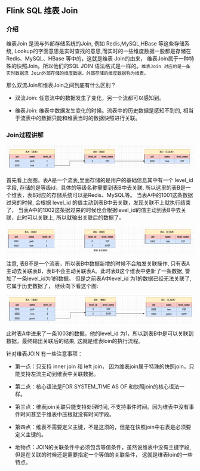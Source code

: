 ## Flink SQL 维表 Join  

### 介绍    
维表Join 是流与外部存储系统的Join, 例如 Redis,MySQL,HBase 等这些存储系统, Lookup的字面意思是实时查找的意思,而实时的一些维度数据一股都是存储在Redis、MySQL、HBase 等中的，这就是维表 Join的由来， 维表Join属于一种特殊的快照Join。所以他们的SQL JOIN 语法格式是一样的。`维表Join 对应的是一条实时数据流 Join外部存储的维度数据，外部存储的维度数据称为维表。 `       

那么双流Join和维表Join之间到底有什么区别？  
* 双流Join: 任意流中的数据发生了变化，另一个流都可以感知到。   
     
* 维表Join: 维表中数据发生变化的时候。流表中的历史数据是感知不到的, 相当于流表中的数据只能和维表当时的数据快照进行关联。     


### Join过程讲解    
![flinksqllookupjoin01](images/flinksqllookupjoin01.png)    

首先看上面图，表A是一个流表,里面存储的是用户的基础信息其中有一个 level_id 字段, 存储的是等级id，具体的等级名称需要到表B中去关联, 所以这里的表B是一个维表，表B对应的存储系统可以是Redis、MySQL等。 当表A中的1001这条数据过来的时候, 会根据 level_id 的值主动到表B中去关联，发现关联不上就执行结束了， 当表A中的1002这条据过来的时候也会根据level_id的值主动到表B中去关联，此时可以关联上, 所以就输出关联后的数据了。            

![flinksqllookupjoin02](images/flinksqllookupjoin02.png)    

注意, 表B不是一个流表，所以表B中数据新增的时候不会触发关联操作, 只有表A主动去关联表B，表B不会主动关联表A。此时表B这个维表中更新了一条数据, 警加了一条level_id为1的数据。 但是之前表A中level_id 为1的数据已经无法关联了, 它属于历史数据了， 继续向下看这个图:    

![flinksqllookupjoin03](images/flinksqllookupjoin03.png)   

此时表A中进来了一条1003的数据。他的level_id 为1，所以到表B中是可以关联到数据，最终输出关联后的结果, 这就是维表loin的执行流程。          

针对维表JOIN 有一些注意事项：   
* 第一点：只支持 inner join 和 left join， 因为维表join属于特珠的快照join，只能支持左流主动到维表中关联数据。       

* 第二点：核心语法是FOR SYSTEM_TIME AS OF 和快照join的核心语法一样。    

* 第三点：维表join关联只能支持处理时间, 不支持事件时间。因为维表中没有事件时间甚至于维表中压根就没有时间字段。      

* 第四点：维表不需要定义主键，不是这须的，但是在快照join中右表是必须要定义主键的。  

* 地物点：JOIN的关联条件中必须包含等值条件，虽然说维表中没有主键字段,但是在关联的时候还是需要指定一个等值的关联条件， 这就是维表loin的一些特点。    




